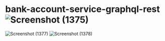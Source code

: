 # bank-account-service-graphql-rest![Screenshot (1375)](https://github.com/zakaria-statistics/bank-account-service-graphql-rest/assets/65316874/f40b0d7e-e851-41c5-b43a-a2ebec176e4f)
![Screenshot (1377)](https://github.com/zakaria-statistics/bank-account-service-graphql-rest/assets/65316874/0c05d256-0a08-4ffc-b3aa-090cd1c021d7)
![Screenshot (1378)](https://github.com/zakaria-statistics/bank-account-service-graphql-rest/assets/65316874/06aa50fa-fc5a-4917-b485-fe1045f7db14)
